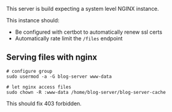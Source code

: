 This server is build expecting a system level NGINX instance.

This instance should:
- Be configured with certbot to automatically renew ssl certs
- Automatically rate limit the `/files` endpoint

## Serving files with nginx

```
# configure group
sudo usermod -a -G blog-server www-data

# let nginx access files
sudo chown -R :www-data /home/blog-server/blog-server-cache
```

This should fix 403 forbidden.

